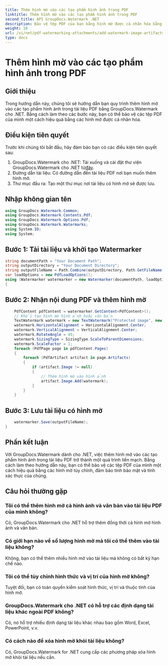 ```yaml
---
title: Thêm hình mờ vào các tạo phẩm hình ảnh trong PDF
linktitle: Thêm hình mờ vào các tạo phẩm hình ảnh trong PDF
second_title: API GroupDocs.Watermark .NET
description: Bảo vệ tệp PDF của bạn bằng hình mờ được cá nhân hóa bằng GroupDocs.Watermark cho .NET. Dễ dàng thêm hình mờ văn bản hoặc hình ảnh vào các tạo phẩm hình ảnh trong tài liệu PDF.
weight: 18
url: /vi/net/pdf-watermarking-attachments/add-watermark-image-artifacts-pdf/
type: docs
---
```

# Thêm hình mờ vào các tạo phẩm hình ảnh trong PDF

## Giới thiệu
Trong hướng dẫn này, chúng tôi sẽ hướng dẫn bạn quy trình thêm hình mờ vào các tạo phẩm hình ảnh trong tài liệu PDF bằng GroupDocs.Watermark cho .NET. Bằng cách làm theo các bước này, bạn có thể bảo vệ các tệp PDF của mình một cách hiệu quả bằng các hình mờ được cá nhân hóa.
## Điều kiện tiên quyết
Trước khi chúng tôi bắt đầu, hãy đảm bảo bạn có các điều kiện tiên quyết sau:
1.  GroupDocs.Watermark cho .NET: Tải xuống và cài đặt thư viện GroupDocs.Watermark cho .NET từ[đây](https://releases.groupdocs.com/Watermark/net/).
2. Đường dẫn tài liệu: Có đường dẫn đến tài liệu PDF nơi bạn muốn thêm hình mờ.
3. Thư mục đầu ra: Tạo một thư mục nơi tài liệu có hình mờ sẽ được lưu.

## Nhập không gian tên
```csharp
using GroupDocs.Watermark.Common;
using GroupDocs.Watermark.Contents.Pdf;
using GroupDocs.Watermark.Options.Pdf;
using GroupDocs.Watermark.Watermarks;
using System.IO;
using System;
```
## Bước 1: Tải tài liệu và khởi tạo Watermarker
```csharp
string documentPath = "Your Document Path";
string outputDirectory = "Your Document Directory";
string outputFileName = Path.Combine(outputDirectory, Path.GetFileName(documentPath));
var loadOptions = new PdfLoadOptions();
using (Watermarker watermarker = new Watermarker(documentPath, loadOptions))
{
```
## Bước 2: Nhận nội dung PDF và thêm hình mờ
```csharp
	PdfContent pdfContent = watermarker.GetContent<PdfContent>();
	// Khởi tạo hình mờ hình ảnh hoặc văn bản
	TextWatermark watermark = new TextWatermark("Protected image", new Font("Arial", 8));
	watermark.HorizontalAlignment = HorizontalAlignment.Center;
	watermark.VerticalAlignment = VerticalAlignment.Center;
	watermark.RotateAngle = 45;
	watermark.SizingType = SizingType.ScaleToParentDimensions;
	watermark.ScaleFactor = 1;
	foreach (PdfPage page in pdfContent.Pages)
	{
		foreach (PdfArtifact artifact in page.Artifacts)
		{
			if (artifact.Image != null)
			{
				// Thêm hình mờ vào hình ảnh
				artifact.Image.Add(watermark);
			}
		}
	}
```
## Bước 3: Lưu tài liệu có hình mờ
```csharp
	watermarker.Save(outputFileName);
}
```

## Phần kết luận
Với GroupDocs.Watermark dành cho .NET, việc thêm hình mờ vào các tạo phẩm hình ảnh trong tài liệu PDF trở thành một quá trình liền mạch. Bằng cách làm theo hướng dẫn này, bạn có thể bảo vệ các tệp PDF của mình một cách hiệu quả bằng các hình mờ tùy chỉnh, đảm bảo tính bảo mật và tính xác thực của chúng.
## Câu hỏi thường gặp
### Tôi có thể thêm hình mờ cả hình ảnh và văn bản vào tài liệu PDF của mình không?
Có, GroupDocs.Watermark cho .NET hỗ trợ thêm đồng thời cả hình mờ hình ảnh và văn bản.
### Có giới hạn nào về số lượng hình mờ mà tôi có thể thêm vào tài liệu không?
Không, bạn có thể thêm nhiều hình mờ vào tài liệu mà không có bất kỳ hạn chế nào.
### Tôi có thể tùy chỉnh hình thức và vị trí của hình mờ không?
Tuyệt đối, bạn có toàn quyền kiểm soát hình thức, vị trí và thuộc tính của hình mờ.
### GroupDocs.Watermark cho .NET có hỗ trợ các định dạng tài liệu khác ngoài PDF không?
Có, nó hỗ trợ nhiều định dạng tài liệu khác nhau bao gồm Word, Excel, PowerPoint, v.v.
### Có cách nào để xóa hình mờ khỏi tài liệu không?
Có, GroupDocs.Watermark for .NET cung cấp các phương pháp xóa hình mờ khỏi tài liệu nếu cần.